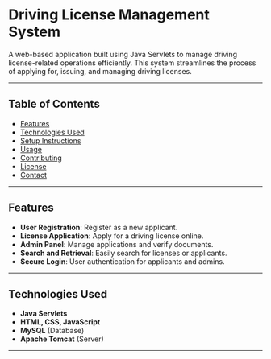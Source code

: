 # Driving License Management System

A web-based application built using Java Servlets to manage driving license-related operations efficiently. This system streamlines the process of applying for, issuing, and managing driving licenses.

---

## Table of Contents
- [Features](#features)
- [Technologies Used](#technologies-used)
- [Setup Instructions](#setup-instructions)
- [Usage](#usage)
- [Contributing](#contributing)
- [License](#license)
- [Contact](#contact)

---

## Features
- **User Registration**: Register as a new applicant.
- **License Application**: Apply for a driving license online.
- **Admin Panel**: Manage applications and verify documents.
- **Search and Retrieval**: Easily search for licenses or applicants.
- **Secure Login**: User authentication for applicants and admins.

---

## Technologies Used
- **Java Servlets**
- **HTML, CSS, JavaScript**
- **MySQL** (Database)
- **Apache Tomcat** (Server)

---


